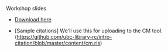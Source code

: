 Workshop slides 

- [Download here](https://github.com/ubc-library-rc/intro-citation/blob/master/content/Intro-CitationManagement-Presentation-2020-10-01-rev2021-02-05.pdf)

- [Sample citations] We'll use this for uploading to the CM tool. (https://github.com/ubc-library-rc/intro-citation/blob/master/content/cm.ris)
